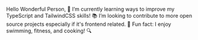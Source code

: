 Hello Wonderful Person, 🙂
I’m currently learning ways to improve my TypeScript and TailwindCSS skills! 📚
I’m looking to contribute to more open source projects especially if it's frontend related.  🌳
Fun fact: I enjoy swimming, fitness, and cooking! 🔍

